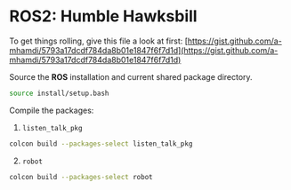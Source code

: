 # ROS2: Humble Hawksbill

To get things rolling, give this file a look at first: [https://gist.github.com/a-mhamdi/5793a17dcdf784da8b01e1847f6f7d1d](https://gist.github.com/a-mhamdi/5793a17dcdf784da8b01e1847f6f7d1d)

Source the **ROS** installation and current shared package directory.

```bash
source install/setup.bash
```
Compile the packages:
1. `listen_talk_pkg`
```bash
colcon build --packages-select listen_talk_pkg
```
2. `robot`
```bash
colcon build --packages-select robot
```
